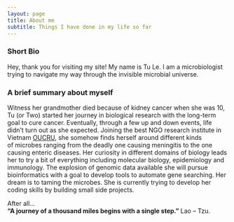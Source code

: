 ```yaml
---
layout: page
title: About me
subtitle: Things I have done in my life so far
---
```


### Short Bio

Hey, thank you for visiting my site! My name is Tu Le. I am a microbiologist trying to navigate my way through the invisible microbial universe.


### A brief summary about myself

Witness her grandmother died because of kidney cancer when she was 10, Tu (or Two) started her journey in biological research with the long-term goal to cure cancer. Eventually, through a few up and down events, life didn’t turn out as she expected. Joining the best NGO research institute in Vietnam [OUCRU](http://www.oucru.org/), she somehow finds herself around different kinds of microbes ranging from the deadly one causing meningitis to the one causing enteric diseases. Her curiosity in different domains of biology leads her to try a bit of everything including molecular biology, epidemiology and immunology. The explosion of genomic data available she will pursue bioinformatics with a goal to develop tools to automate gene searching. Her dream is to taming the microbes. She is currently trying to develop her coding skills by building small side projects. 

After all…  
**“A journey of a thousand miles begins with a single step.”** Lao – Tzu.
